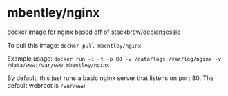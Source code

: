 mbentley/nginx
==================

docker image for nginx
based off of stackbrew/debian:jessie

To pull this image:
`docker pull mbentley/nginx`

Example usage:
`docker run -i -t -p 80 -v /data/logs:/var/log/nginx -v /data/www:/var/www mbentley/nginx`

By default, this just runs a basic nginx server that listens on port 80.  The default webroot is `/var/www`.
